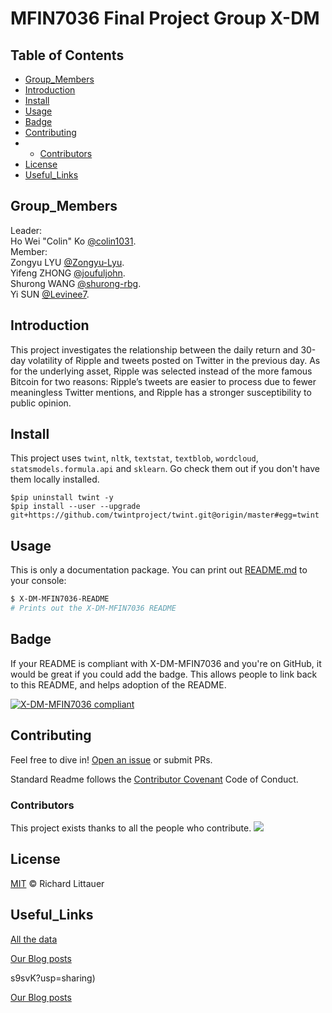 # MFIN7036 Final Project Group X-DM

## Table of Contents

- [Group_Members](#Group_Members)
- [Introduction](#Introduction)
- [Install](#install)
- [Usage](#usage)
- [Badge](#badge)
- [Contributing](#contributing)
- 	- [Contributors](#Contributors)
- [License](#license)
- [Useful_Links](#Useful_Links)

## Group_Members

Leader:\
Ho Wei "Colin" Ko   [@colin1031](https://github.com/colin1031).\
Member:\
Zongyu LYU   [@Zongyu-Lyu](https://github.com/Zongyu-Lyu).\
Yifeng ZHONG   [@joufuljohn](https://github.com/joufuljohn).\
Shurong WANG   [@shurong-rbg](https://github.com/shurong-rbg).\
Yi SUN   [@Levinee7](https://github.com/Levinee7).


## Introduction

This project investigates the relationship between the daily return and 30-day volatility of Ripple and tweets posted on Twitter in the previous day. As for the underlying asset, Ripple was selected instead of the more famous Bitcoin for two reasons: Ripple’s tweets are easier to process due to fewer meaningless Twitter mentions, and Ripple has a stronger susceptibility to public opinion.

## Install
This project uses `twint`, `nltk`, `textstat`, `textblob`, `wordcloud`, `statsmodels.formula.api` and `sklearn`. Go check them out if you don't have them locally installed.

    $pip uninstall twint -y
    $pip install --user --upgrade git+https://github.com/twintproject/twint.git@origin/master#egg=twint
   
## Usage

This is only a documentation package. You can print out [README.md](README.md) to your console:

```sh
$ X-DM-MFIN7036-README
# Prints out the X-DM-MFIN7036 README
```

## Badge

If your README is compliant with X-DM-MFIN7036 and you're on GitHub, it would be great if you could add the badge. This allows people to link back to this README, and helps adoption of the README.

[![X-DM-MFIN7036 compliant](https://img.shields.io/badge/X%20DM-MFIN7036-brightgreen.svg?style=flat-square)](https://github.com/colin1031/X-DM-MFIN7036)

## Contributing

Feel free to dive in! [Open an issue](https://github.com/colin1031/X-DM-MFIN7036/issues/new) or submit PRs.

Standard Readme follows the [Contributor Covenant](http://contributor-covenant.org/version/1/3/0/) Code of Conduct.

### Contributors

This project exists thanks to all the people who contribute. 
<a href="https://github.com/colin1031/X-DM-MFIN7036/graphs/contributors"><img src="https://opencollective.com/standard-readme/contributors.svg?width=890&button=false" /></a>


## License

[MIT](LICENSE) © Richard Littauer

## Useful_Links
[All the data](https://drive.google.com/drive/folders/1PAr0U7jk9AjHdAMOBzPB3kWlNuhs9svK?usp=sharing)

[Our Blog posts](https://mfin7036tweetssentimentanalysisonxrp.blogspot.com/)

s9svK?usp=sharing)

[Our Blog posts](https://mfin7036tweetssentimentanalysisonxrp.blogspot.com/)

